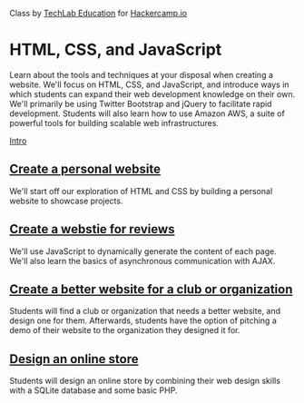 Class by [TechLab Education](http://www.techlabeducation.com/) for [Hackercamp.io](https://hackercamp.io)

HTML, CSS, and JavaScript
======
Learn about the tools and techniques at your disposal when creating a website. We'll focus on HTML, CSS, and JavaScript, 
and introduce ways in which students can expand their web development knowledge on their own. We'll primarily 
be using Twitter Bootstrap and jQuery to facilitate rapid development. Students will also learn how to use 
Amazon AWS, a suite of powerful tools for building scalable web infrastructures.

[Intro](https://github.com/conchuirh/webdev/tree/master/intro)

[Create a personal website](https://github.com/conchuirh/webdev/tree/master/personal)
------
We'll start off our exploration of HTML and CSS by building a personal website to showcase projects.

[Create a webstie for reviews](https://github.com/conchuirh/webdev/tree/master/reviews)
-------
We'll use JavaScript to dynamically generate the content of each page. We'll also learn the basics of 
asynchronous communication with AJAX.

[Create a better website for a club or organization](https://github.com/conchuirh/webdev/tree/master/club)
-------
Students will find a club or organization that needs a better website, and design one for them. 
Afterwards, students have the option of pitching a demo of their website to the organization they designed it for.

[Design an online store](https://github.com/conchuirh/webdev/tree/master/store)
-------
Students will design an online store by combining their web design skills with a SQLite database and some basic PHP.
